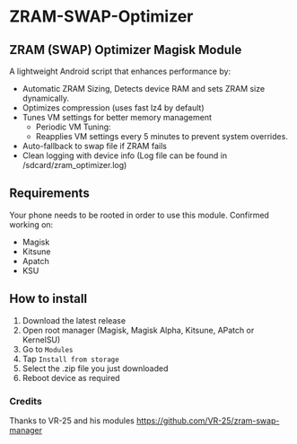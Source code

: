 # ZRAM-SWAP-Optimizer
## ZRAM (SWAP) Optimizer Magisk Module
A lightweight Android script that enhances performance by:
* Automatic ZRAM Sizing, Detects device RAM and sets ZRAM size dynamically. 
* Optimizes compression (uses fast lz4 by default)
* Tunes VM settings for better memory management
   * Periodic VM Tuning:
   * Reapplies VM settings every 5 minutes to prevent system overrides.
* Auto-fallback to swap file if ZRAM fails
* Clean logging with device info (Log file can be found in /sdcard/zram_optimizer.log)

## Requirements
Your phone needs to be rooted in order to use this module.
Confirmed working on:
* Magisk
* Kitsune
* Apatch
* KSU

## How to install
1. Download the latest release
2. Open root manager (Magisk, Magisk Alpha, Kitsune, APatch or KernelSU)
3. Go to `Modules`
4. Tap `Install from storage`
5. Select the .zip file you just downloaded
6. Reboot device as required


### Credits

Thanks to VR-25 and his modules <https://github.com/VR-25/zram-swap-manager>
